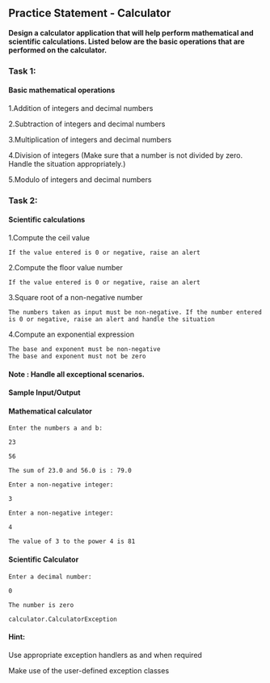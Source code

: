 ## Practice Statement - Calculator

**Design a calculator application that will help perform mathematical and scientific
calculations. Listed below are the basic operations that are performed on the 
calculator.**

### Task 1:

#### Basic mathematical operations

1.Addition of integers and decimal numbers

2.Subtraction of integers and decimal numbers

3.Multiplication of integers and decimal numbers

4.Division of integers (Make sure that a number is not divided by zero. Handle the situation appropriately.)

5.Modulo of integers and decimal numbers

### Task 2:

#### Scientific calculations

1.Compute the ceil value

    If the value entered is 0 or negative, raise an alert
2.Compute the floor value number

    If the value entered is 0 or negative, raise an alert
3.Square root of a non-negative number

    The numbers taken as input must be non-negative. If the number entered is 0 or negative, raise an alert and handle the situation
4.Compute an exponential expression

    The base and exponent must be non-negative
    The base and exponent must not be zero


#### Note : Handle all exceptional scenarios.

#### Sample Input/Output

#### Mathematical calculator

    Enter the numbers a and b:

    23
    
    56

    The sum of 23.0 and 56.0 is : 79.0

    Enter a non-negative integer:
    
    3
    
    Enter a non-negative integer:
    
    4

    The value of 3 to the power 4 is 81

#### Scientific Calculator

    Enter a decimal number:
    
    0
    
    The number is zero
    
    calculator.CalculatorException


#### Hint:
Use appropriate exception handlers as and when required

Make use of the user-defined exception classes



